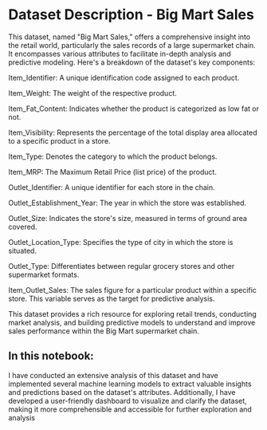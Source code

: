 # Dataset Description - Big Mart Sales
This dataset, named "Big Mart Sales," offers a comprehensive insight into the retail world, particularly the sales records of a large supermarket chain. It encompasses various attributes to facilitate in-depth analysis and predictive modeling. Here's a breakdown of the dataset's key components:

Item_Identifier: A unique identification code assigned to each product.
  
Item_Weight: The weight of the respective product.

Item_Fat_Content: Indicates whether the product is categorized as low fat or not.

Item_Visibility: Represents the percentage of the total display area allocated to a specific product in a store.

Item_Type: Denotes the category to which the product belongs.

Item_MRP: The Maximum Retail Price (list price) of the product.

Outlet_Identifier: A unique identifier for each store in the chain.

Outlet_Establishment_Year: The year in which the store was established.

Outlet_Size: Indicates the store's size, measured in terms of ground area covered.

Outlet_Location_Type: Specifies the type of city in which the store is situated.

Outlet_Type: Differentiates between regular grocery stores and other supermarket formats.

Item_Outlet_Sales: The sales figure for a particular product within a specific store. This variable serves as the target for predictive analysis.


This dataset provides a rich resource for exploring retail trends, conducting market analysis, and building predictive models to understand and improve sales performance within the Big Mart supermarket chain.

## In this notebook:
I have conducted an extensive analysis of this dataset and have implemented several machine learning models to extract valuable insights and predictions based on the dataset's attributes. Additionally, I have developed a user-friendly dashboard to visualize and clarify the dataset, making it more comprehensible and accessible for further exploration and analysis
